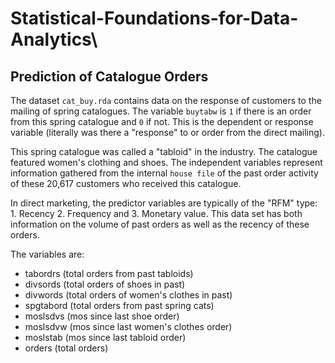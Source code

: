 # Statistical-Foundations-for-Data-Analytics\
## Prediction of Catalogue Orders
The dataset `cat_buy.rda` contains data on the response of customers to the mailing of spring catalogues.  The variable `buytabw` is `1` if there is an order from this spring catalogue and `0` if not.  This is the dependent or response variable (literally was there a "response" to or order from the direct mailing).  

This spring catalogue was called a "tabloid" in the industry. The catalogue featured women's clothing and shoes. The independent variables represent information gathered from the internal `house file` of the past order activity of these 20,617 customers who received this catalogue.  

In direct marketing, the predictor variables are typically of the "RFM" type: 1. Recency 2. Frequency and 3. Monetary value. This data set has both information on the volume of past orders as well as the recency of these orders. 

The variables are:
* tabordrs  (total orders from past tabloids)  
* divsords  (total orders of shoes in past)  
* divwords  (total orders of women's clothes in past)  
* spgtabord (total orders from past spring cats)  
* moslsdvs  (mos since last shoe order)  
* moslsdvw  (mos since last women's clothes order)  
* moslstab  (mos since last tabloid order)  
* orders    (total orders) 

